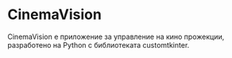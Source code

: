 # CinemaVision
CinemaVision е приложение за управление на кино прожекции, разработено на Python с библиотеката customtkinter. 
